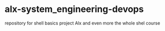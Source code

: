 # alx-system_engineering-devops
repository for shell basics project Alx
and even more
the whole shel course 